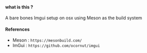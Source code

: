 #### what is this ?
A bare bones Imgui setup on osx using Meson as the build system

#### References
- Meson : `https://mesonbuild.com/`
- ImGui : `https://github.com/ocornut/imgui`